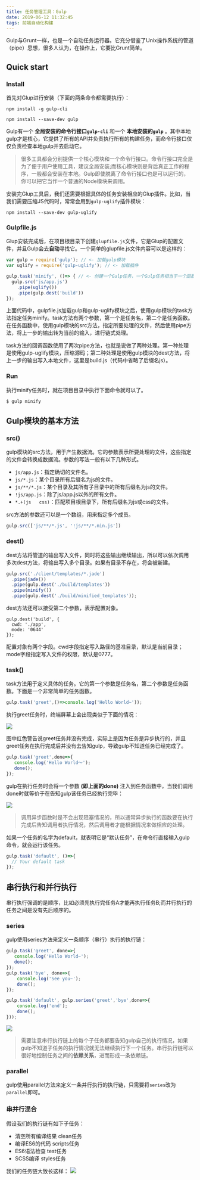 ```yaml
---
title: 任务管理工具：Gulp
date: 2019-06-12 11:32:45
tags: 前端自动化构建
---
```

Gulp与Grunt一样，也是一个自动任务运行器。它充分借鉴了Unix操作系统的管道（pipe）思想，很多人认为，在操作上，它要比Grunt简单。
<!-- more -->

## Quick start
### Install
首先对Glup进行安装（下面的两条命令都需要执行）：
```
npm install -g gulp-cli

npm install --save-dev gulp
```

Gulp有一个 **全局安装的命令行接口`gulp-cli`** 和一个 **本地安装的`gulp`** 。其中本地gulp才是核心，它提供了所有的API并负责执行所有的构建任务，而命令行接口仅仅负责检查本地gulp并去启动它。

> 很多工具都会分别提供一个核心模块和一个命令行接口。命令行接口完全是为了便于用户使用工具，建议全局安装;而核心模块则是背后真正工作的程序，一般都会安装在本地。Gulp即使脱离了命令行接口也是可以运行的，你可以把它当作一个普通的Node模块来调用。

安装完Glup工具后，我们还需要根据具体的任务安装相应的Glup插件。比如，当我们需要压缩JS代码时，常常会用到`gulp-uglify`插件模块：
```
npm install --save-dev gulp-uglify
```

### Gulpfile.js
Glup安装完成后，在项目根目录下创建`glupfile.js`文件，它是Glup的配置文件，并且Gulp会去**自动**寻找它。一个简单的glupfile.js文件内容可以是这样的：
```javascript
var gulp = require('gulp'); // <- 加载gulp模块
var uglify = require('gulp-uglify'); // <- 加载插件

gulp.task('minify', ()=> { // <- 创建一个Gulp任务，一个Gulp任务相当于一个函数
  gulp.src('js/app.js')
    .pipe(uglify())
    .pipe(gulp.dest('build'))
});
```
上面代码中，gulpfile.js加载gulp和gulp-uglify模块之后，使用gulp模块的task方法指定任务minify。task方法有两个参数，第一个是任务名，第二个是任务函数。在任务函数中，使用gulp模块的src方法，指定所要处理的文件，然后使用pipe方法，将上一步的输出转为当前的输入，进行链式处理。

task方法的回调函数使用了两次pipe方法，也就是说做了两种处理。第一种处理是使用gulp-uglify模块，压缩源码；第二种处理是使用gulp模块的dest方法，将上一步的输出写入本地文件，这里是build.js（代码中省略了后缀名js）。

### Run
执行minify任务时，就在项目目录中执行下面命令就可以了。
```
$ gulp minify
```

## Gulp模块的基本方法
### src()
gulp模块的src方法，用于产生数据流。它的参数表示所要处理的文件，这些指定的文件会转换成数据流。参数的写法一般有以下几种形式。

- `js/app.js`：指定确切的文件名。
- `js/*.js`：某个目录所有后缀名为js的文件。
- `js/**/*.js`：某个目录及其所有子目录中的所有后缀名为js的文件。
- `!js/app.js`：除了js/app.js以外的所有文件。
- `*.+(js	css)`：匹配项目根目录下，所有后缀名为js或css的文件。

src方法的参数还可以是一个数组，用来指定多个成员。

```js
gulp.src(['js/**/*.js', '!js/**/*.min.js'])
```

### dest()
dest方法将管道的输出写入文件，同时将这些输出继续输出，所以可以依次调用多次dest方法，将输出写入多个目录。如果有目录不存在，将会被新建。
```javascript
gulp.src('./client/templates/*.jade')
  .pipe(jade())
  .pipe(gulp.dest('./build/templates'))
  .pipe(minify())
  .pipe(gulp.dest('./build/minified_templates'));
```
dest方法还可以接受第二个参数，表示配置对象。
```
gulp.dest('build', {
  cwd: './app',
  mode: '0644'
});
```
配置对象有两个字段。cwd字段指定写入路径的基准目录，默认是当前目录；mode字段指定写入文件的权限，默认是0777。

### task()
task方法用于定义具体的任务。它的第一个参数是任务名，第二个参数是任务函数。下面是一个非常简单的任务函数。

```js
gulp.task('greet',()=>console.log('Hello World~'));
```
执行greet任务时，终端屏幕上会出现类似于下面的情况：

![](./gulp/greet1.png)

图中红色警告说greet任务并没有完成，实际上是因为任务是异步执行的，并且greet任务在执行完成后并没有去告知gulp，导致gulp不知道任务已经完成了。

```js
gulp.task('greet',done=>{
   console.log('Hello World～');
   done();
});
```
gulp在执行任务时会将一个参数 **(即上面的done)** 注入到任务函数中，当我们调用done时就等价于在告知gulp该任务已经执行完毕：

![](./gulp/greet2.png)

> 调用异步函数时是不会出现阻塞情况的，所以通常异步执行的函数要在执行完成后告知调用者执行情况，然后调用者才能根据情况来做相应的处理。


如果一个任务的名字为default，就表明它是“默认任务”，在命令行直接输入gulp命令，就会运行该任务。


```js
gulp.task('default', ()=>{
  // Your default task
});
```

## 串行执行和并行执行
串行执行强调的是顺序，比如必须先执行完任务A才能再执行任务B;而并行执行的任务之间是没有先后顺序的。

### series
gulp使用series方法来定义一条顺序（串行）执行的执行链：
```js
gulp.task('greet', done=>{
   console.log('Hello World~');
   done();
});
gulp.task('bye', done=>{
    console.log('See you~');
    done();
});

gulp.task('default', gulp.series('greet','bye',done=>{
    console.log('end');
    done();
}));
```
![](./gulp/series.png)
> 需要注意串行执行链上的每个子任务都要告知gulp自己的执行情况，如果gulp不知道子任务的执行情况就无法继续执行下一个任务。串行执行链可以很好地控制任务之间的**依赖关系**，进而形成一条依赖链。

### parallel
gulp使用parallel方法来定义一条并行执行的执行链，只需要将`series`改为`parallel`即可。

### 串并行混合
假设我们的执行链有如下子任务：
- 清空所有编译结果  clean任务
- 编译ES6的代码 scripts任务
- ES6语法检查 test任务
- SCSS编译 styles任务

我们的任务链大致长这样：
![](./gulp/chain.png)

